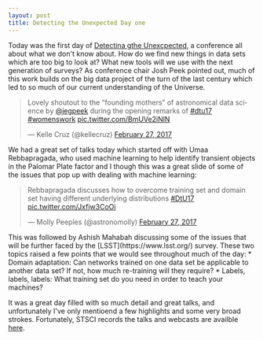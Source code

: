```yaml
---
layout: post
title: Detecting the Unexpected Day one
---
```


Today was the first day of [Detectina gthe Unexcpected](http://www.cvent.com/events/detecting-the-unexpected-discovery-in-the-era-of-astronomically-big-data/event-summary-0db6808d548b4a9ea6466b43046a1ff5.aspx), a conference all about what we don't know about.  How do we find new things in data sets which are too big to look at?  What new tools will we use with the next generation of surveys? As conference chair Josh Peek pointed out, much of this work builds on the big data project of the turn of the last century which led to so much of our current understanding of the Universe.  

<blockquote class="twitter-tweet" data-lang="en"><p lang="en" dir="ltr">Lovely shoutout to the “founding mothers” of astronomical data science by <a href="https://twitter.com/jegpeek">@jegpeek</a> during the opening remarks of <a href="https://twitter.com/hashtag/dtu17?src=hash">#dtu17</a> <a href="https://twitter.com/hashtag/womenswork?src=hash">#womenswork</a> <a href="https://t.co/BmUVe2iNlN">pic.twitter.com/BmUVe2iNlN</a></p>&mdash; Kelle Cruz (@kellecruz) <a href="https://twitter.com/kellecruz/status/836218996894617601">February 27, 2017</a></blockquote>
<script async src="//platform.twitter.com/widgets.js" charset="utf-8"></script>

We had a great set of talks today which started off with Umaa Rebbapragada, who used machine learning to help identify transient objects in the Palomar Plate factor and I though this was a great slide of some of the issues that pop up with dealing with machine learning:   
<blockquote class="twitter-tweet" data-lang="en"><p lang="en" dir="ltr">Rebbapragada discusses how to overcome training set and domain set having different underlying distributions <a href="https://twitter.com/hashtag/DtU17?src=hash">#DtU17</a> <a href="https://t.co/Jxfjw3CoOi">pic.twitter.com/Jxfjw3CoOi</a></p>&mdash; Molly Peeples (@astronomolly) <a href="https://twitter.com/astronomolly/status/836225313034104832">February 27, 2017</a></blockquote>
<script async src="//platform.twitter.com/widgets.js" charset="utf-8"></script>
This was followed by Ashish Mahabah discussing some of the issues that will be further faced by the [LSST](https://www.lsst.org/) survey.   These two topics raised a few points that we would see throughout much of the day:
 * Domain adaptation: Can networks trained on one data set be applicable to another data set?  If not, how much re-training will they require?  
 * Labels, labels, labels:  What training set do you need in order to teach your machines?  


It was a great day filled with so much detail and great talks, and unfortunately I've only mentioend a few highlights and some very broad strokes.   Fortunately, STSCI records the talks and webcasts are availble [here](https://webcast.stsci.edu/webcast/searchresults.xhtml?searchtype=20&eventid=251&sortmode=2). 





